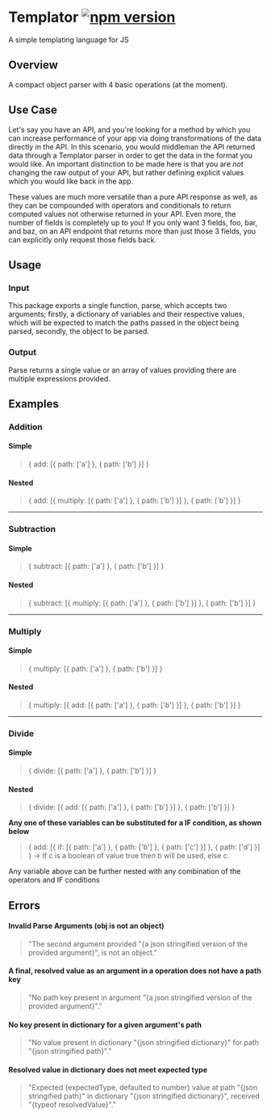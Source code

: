 # Templator [![npm version](https://img.shields.io/npm/v/templatorjs.svg?style=flat)](https://www.npmjs.com/package/templatorjs)
A simple templating language for JS

## Overview

A compact object parser with 4 basic operations (at the moment).

## Use Case

Let's say you have an API, and you're looking for a method by which you can increase performance of your app via doing transformations of the data directly in the API. In this scenario, you would middleman the API returned data through a Templator parser in order to get the data in the format you would like. An important distinction to be made here is that you are *not* changing the raw output of your API, but rather defining explicit values which you would like back in the app. 

These values are much more versatile than a pure API response as well, as they can be compounded with operators and conditionals to return computed values not otherwise returned in your API. Even more, the number of fields is completely up to you! If you only want 3 fields, foo, bar, and baz, on an API endpoint that returns more than just those 3 fields, you can explicitly only request those fields back.

## Usage

### Input

This package exports a single function, parse, which accepts two arguments; firstly, a dictionary of variables and their respective values, which will be expected to match the paths passed in the object being parsed, secondly, the object to be parsed.

### Output

Parse returns a single value or an array of values providing there are multiple expressions provided.

## Examples

### Addition

#### Simple
> { add: [{ path: ['a'] }, { path: ['b'] }] }

#### Nested
> { add: [{ multiply: [{ path: ['a'] }, { path: ['b'] }] }, { path: ['b'] }] }

<hr/>

### Subtraction

#### Simple
> { subtract: [{ path: ['a'] }, { path: ['b'] }] }

#### Nested
> { subtract: [{ multiply: [{ path: ['a'] }, { path: ['b'] }] }, { path: ['b'] }] }

<hr/>

### Multiply

#### Simple
> { multiply: [{ path: ['a'] }, { path: ['b'] }] }

#### Nested
> { multiply: [{ add: [{ path: ['a'] }, { path: ['b'] }] }, { path: ['b'] }] }

<hr/>

### Divide

#### Simple
> { divide: [{ path: ['a'] }, { path: ['b'] }] }

#### Nested
> { divide: [{ add: [{ path: ['a'] }, { path: ['b'] }] }, { path: ['b'] }] }

**Any one of these variables can be substituted for a IF condition, as shown below**

> { add: [{ if: [{ path: ['a'] }, { path: ['b'] }, { path: ['c'] }] }, { path: ['d'] }] } -> If c is a boolean of value true then b will be used, else c.

Any variable above can be further nested with any combination of the operators and IF conditions

## Errors

#### Invalid Parse Arguments (obj is not an object)

> "The second argument provided "{a json stringified version of the provided argument}", is not an object."

#### A final, resolved value as an argument in a operation does not have a path key

> "No path key present in argument "{a json stringified version of the provided argument}"."

#### No key present in dictionary for a given argument's path

> "No value present in dictionary "{json stringified dictionary}" for path "{json stringified path}"."

#### Resolved value in dictionary does not meet expected type

> "Expected {expectedType, defaulted to number} value at path "{json stringified path}" in dictionary "{json stringified dictionary}", received "{typeof resolvedValue}"."
